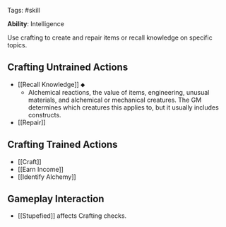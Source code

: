 Tags: #skill

**Ability**: Intelligence

Use crafting to create and repair items or recall knowledge on specific topics.

## Crafting Untrained Actions

- [[Recall Knowledge]] ⬥
	- Alchemical reactions, the value of items, engineering, unusual materials, and alchemical or mechanical creatures. The GM determines which creatures this applies to, but it usually includes constructs.
- [[Repair]]

## Crafting Trained Actions

- [[Craft]]
- [[Earn Income]]
- [[Identify Alchemy]]

## Gameplay Interaction

- [[Stupefied]] affects Crafting checks.